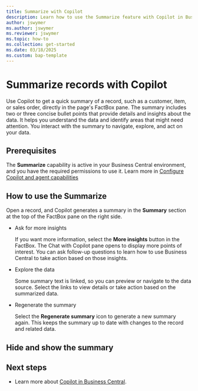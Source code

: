 ```yaml
---
title: Summarize with Copilot
description: Learn how to use the Summarize feature with Copilot in Business Central to get an overview of your data and identify what needs your attention.
author: jswymer
ms.author: jswymer
ms.reviewer: jswymer
ms.topic: how-to
ms.collection: get-started
ms.date: 03/18/2025
ms.custom: bap-template
---
```


# Summarize records with Copilot

Use Copilot to get a quick summary of a record, such as a customer, item, or sales order, directly in the page's FactBox pane. The summary includes two or three concise bullet points that provide details and insights about the data. It helps you understand the data and identify areas that might need attention. You interact with the summary to navigate, explore, and act on your data.

## Prerequisites

The **Summarize** capability is active in your Business Central environment, and you have the required permissions to use it. Learn more in [Configure Copilot and agent capabilities](enable-ai.md)

## How to use the Summarize

Open a record, and Copilot generates a summary in the **Summary** section at the top of the FactBox pane on the right side.


- Ask for more insights

  If you want more information, select the **More insights** button in the FactBox. The Chat with Copilot pane opens to display more points of interest. You can ask follow-up questions to learn how to use Business Central to take action based on those insights.

- Explore the data

  Some summary text is linked, so you can preview or navigate to the data source. Select the links to view details or take action based on the summarized data.

- Regenerate the summary

  Select the **Regenerate summary** icon to generate a new summary again. This keeps the summary up to date with changes to the record and related data.

## Hide and show the summary



## Next steps

- Learn more about [Copilot in Business Central](https://learn.microsoft.com/en-us/dynamics365/business-central/copilot).

